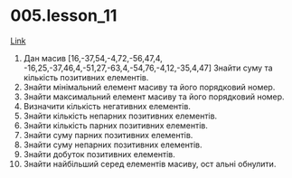 # 005.lesson_11

[Link](https://witnesstime.github.io/FrontEndPro_Kolesnikov_HWs/005.lesson_11/index.html)

1. Дан масив [16,-37,54,-4,72,-56,47,4, -16,25,-37,46,4,-51,27,-63,4,-54,76,-4,12,-35,4,47] Знайти суму та кількість позитивних елементів.
2. Знайти мінімальний елемент масиву та його порядковий номер.
3. Знайти максимальний елемент масиву та його порядковий номер.
4. Визначити кількість негативних елементів.
5. Знайти кількість непарних позитивних елементів.
6. Знайти кількість парних позитивних елементів.
7. Знайти суму парних позитивних елементів.
8. Знайти суму непарних позитивних елементів.
9. Знайти добуток позитивних елементів.
10. Знайти найбільший серед елементів масиву, ост альні обнулити.
